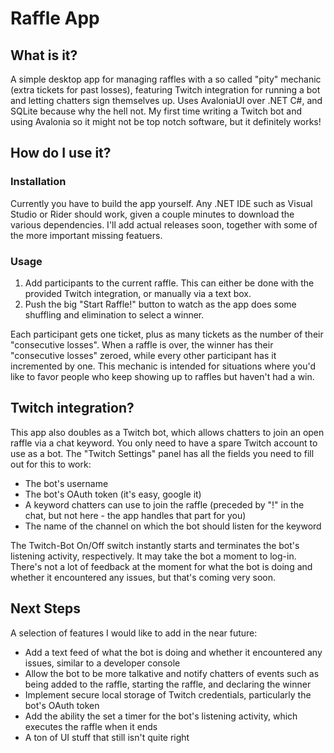 # Raffle App
## What is it?
A simple desktop app for managing raffles with a so called "pity" mechanic (extra tickets for past losses), featuring Twitch integration for running a bot and letting chatters sign themselves up.
Uses AvaloniaUI over .NET C#, and SQLite because why the hell not.
My first time writing a Twitch bot and using Avalonia so it might not be top notch software, but it definitely works!
## How do I use it?
### Installation
Currently you have to build the app yourself. Any .NET IDE such as Visual Studio or Rider should work, given a couple minutes to download the various dependencies.
I'll add actual releases soon, together with some of the more important missing featuers.
### Usage
1. Add participants to the current raffle. This can either be done with the provided Twitch integration, or manually via a text box.
2. Push the big "Start Raffle!" button to watch as the app does some shuffling and elimination to select a winner.

Each participant gets one ticket, plus as many tickets as the number of their "consecutive losses".
When a raffle is over, the winner has their "consecutive losses" zeroed, while every other participant has it incremented by one.
This mechanic is intended for situations where you'd like to favor people who keep showing up to raffles but haven't had a win.
## Twitch integration?
This app also doubles as a Twitch bot, which allows chatters to join an open raffle via a chat keyword.
You only need to have a spare Twitch account to use as a bot.
The "Twitch Settings" panel has all the fields you need to fill out for this to work:
* The bot's username
* The bot's OAuth token (it's easy, google it)
* A keyword chatters can use to join the raffle (preceded by "!" in the chat, but not here - the app handles that part for you)
* The name of the channel on which the bot should listen for the keyword

The Twitch-Bot On/Off switch instantly starts and terminates the bot's listening activity, respectively.
It may take the bot a moment to log-in. There's not a lot of feedback at the moment for what the bot is doing and whether it encountered any issues, but that's coming very soon.

## Next Steps
A selection of features I would like to add in the near future:

* Add a text feed of what the bot is doing and whether it encountered any issues, similar to a developer console
* Allow the bot to be more talkative and notify chatters of events such as being added to the raffle, starting the raffle, and declaring the winner
* Implement secure local storage of Twitch credentials, particularly the bot's OAuth token
* Add the ability the set a timer for the bot's listening activity, which executes the raffle when it ends
* A ton of UI stuff that still isn't quite right
